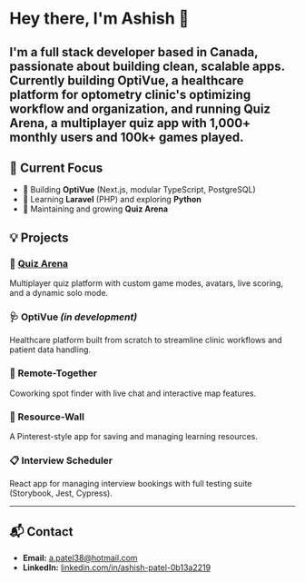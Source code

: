 # Hey there, I'm Ashish 👋

I'm a full stack developer based in Canada, passionate about building clean, scalable apps. Currently building **OptiVue**, a healthcare platform for optometry clinic's optimizing workflow and organization, and running **Quiz Arena**, a multiplayer quiz app with 1,000+ monthly users and 100k+ games played.
---
## 🔭 Current Focus

- 🧪 Building **OptiVue** (Next.js, modular TypeScript, PostgreSQL)
- 🧠 Learning **Laravel** (PHP) and exploring **Python**
- 📱 Maintaining and growing **Quiz Arena**

## 💡 Projects
### 🧠 [Quiz Arena](https://linktr.ee/quizarena)
Multiplayer quiz platform with custom game modes, avatars, live scoring, and a dynamic solo mode.
### 🩺 OptiVue *(in development)*
Healthcare platform built from scratch to streamline clinic workflows and patient data handling.
### 📍 Remote-Together
Coworking spot finder with live chat and interactive map features.
### 📌 Resource-Wall
A Pinterest-style app for saving and managing learning resources.
### 📋 Interview Scheduler
React app for managing interview bookings with full testing suite (Storybook, Jest, Cypress).

---
## 📬 Contact
- **Email:** [a.patel38@hotmail.com](mailto:a.patel38@hotmail.com)  
- **LinkedIn:** [linkedin.com/in/ashish-patel-0b13a2219](https://www.linkedin.com/in/ashish-patel-0b13a2219)

